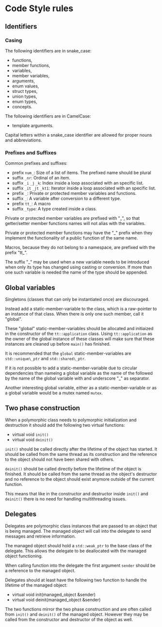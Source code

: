 Code Style rules
================

Identifiers
-----------

### Casing
The following identifiers are in snake\_case:
 - functions,
 - member functions,
 - variables,
 - member variables,
 - arguments,
 - enum values,
 - struct types,
 - union types,
 - enum types,
 - concepts.

The following identifiers are in CamelCase:
 - template arguments.

Capital letters within a snake\_case identifier are allowed for proper nouns and
abbreviations.

### Prefixes and Suffixes
Common prefixes and suffixes:

 - prefix `num_`: Size of a list of items. The prefixed name should be plural
 - suffix `_nr`: Ordinal of an item.
 - suffix `_i` `_j` `_k`: Index inside a loop associated with an specific list.
 - suffix `_it` `_jt` `_kt1`: Iterator inside a loop associated with an specific list.
 - prefix `_`: Private or protected member variables and functions.
 - suffix `_`: A variable after conversion to a different type.
 - prefix `tt_`: A macro
 - suffix `_type`: A type created inside a class.

Private or protected member variables are prefixed with "\_", so that
getter/setter member functions names will not alias with the variables.

Private or protected member functions may have the "\_" prefix when they
implement the functionality of a public function of the same name.

Macros, because they do not belong to a namespace, are prefixed with the prefix "tt\_".

The suffix "\_" may be used when a new variable needs to be introduced
when only its type has changed using casting or conversion.
If more than one such variable is needed the name of the type should be appended.


Global variables
----------------
Singletons (classes that can only be instantiated once) are discouraged.

Instead add a static-member-variable to the class, which is a raw-pointer to an instance
of that class. When there is only one such member, call it "global".

These "global" static-member-variables should be allocated and initiaized in the constructor
of the `tt::application` class. Using `tt::application` as the owner of the global instance of
these classes will make sure that these instances are cleaned up before `main()` has finished.

It is recommended that the `global` static-member-variables are `std::unique\_ptr` and
`std::shared\_ptr`.

If it is not possible to add a static-member-variable due to circular dependencies than
nameing a global variable as the name of the followed by the name of the global variable with
and underscore "\_" as separator.

Another interesting global variable, either as a static-member-variable or as a global
variable would be a mutex named `mutex`.

Two phase construction
----------------------
When a polymorphic class needs to polymorphic initialization and destruction it should
add the following two virtual functions:

 - virtual void `init()`
 - virtual void `deinit()`

`init()` should be called directly after the lifetime of the object has started. It should be called
from the same thread as its construction and the reference to the object should not have been shared
with others.

`deinit()` should be called directly before the lifetime of the object is finished. It should be called
from the same thread as the object's destructor and no reference to the object should exist anymore outside
of the current function.

This means that like in the constructor and destructor inside `init()` and `deinit()` there is no need
for handling multithreading issues.

Delegates
---------
Delegates are polymorphic class instances that are passed to an object that is being managed.
The managed object will call into the delegate to send messages and retrieve information.

The managed object should hold a `std::weak_ptr` to the base class of the delegate. This allows the
delegate to be deallocated with the managed object functioning.

When calling function into the delegate the first argument `sender` should be a reference to the managed
object.

Delegates should at least have the following two function to handle the lifetime of the managed object:

 - virtual void init(managed\_object &sender)
 - virtual void deinit(managed\_object &sender)

The two functions mirror the two phase construction and are often called from `init()` and `deinit()` of the managed
object. However they may be called from the constructor and destructor of the object as well.

